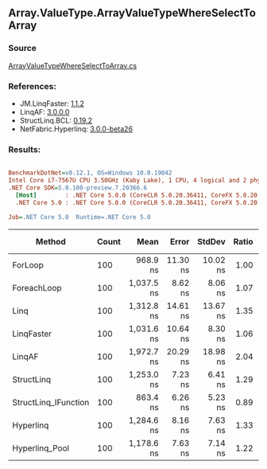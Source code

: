 ﻿## Array.ValueType.ArrayValueTypeWhereSelectToArray

### Source
[ArrayValueTypeWhereSelectToArray.cs](../LinqBenchmarks/Array/ValueType/ArrayValueTypeWhereSelectToArray.cs)

### References:
- JM.LinqFaster: [1.1.2](https://www.nuget.org/packages/JM.LinqFaster/1.1.2)
- LinqAF: [3.0.0.0](https://www.nuget.org/packages/LinqAF/3.0.0.0)
- StructLinq.BCL: [0.19.2](https://www.nuget.org/packages/StructLinq.BCL/0.19.2)
- NetFabric.Hyperlinq: [3.0.0-beta26](https://www.nuget.org/packages/NetFabric.Hyperlinq/3.0.0-beta26)

### Results:
``` ini

BenchmarkDotNet=v0.12.1, OS=Windows 10.0.19042
Intel Core i7-7567U CPU 3.50GHz (Kaby Lake), 1 CPU, 4 logical and 2 physical cores
.NET Core SDK=5.0.100-preview.7.20366.6
  [Host]        : .NET Core 5.0.0 (CoreCLR 5.0.20.36411, CoreFX 5.0.20.36411), X64 RyuJIT
  .NET Core 5.0 : .NET Core 5.0.0 (CoreCLR 5.0.20.36411, CoreFX 5.0.20.36411), X64 RyuJIT

Job=.NET Core 5.0  Runtime=.NET Core 5.0  

```
|               Method | Count |       Mean |    Error |   StdDev | Ratio | RatioSD |  Gen 0 | Gen 1 | Gen 2 | Allocated |
|--------------------- |------ |-----------:|---------:|---------:|------:|--------:|-------:|------:|------:|----------:|
|              ForLoop |   100 |   968.9 ns | 11.30 ns | 10.02 ns |  1.00 |    0.00 | 3.4103 |     - |     - |    7136 B |
|          ForeachLoop |   100 | 1,037.5 ns |  8.62 ns |  8.06 ns |  1.07 |    0.01 | 3.4103 |     - |     - |    7136 B |
|                 Linq |   100 | 1,312.8 ns | 14.61 ns | 13.67 ns |  1.35 |    0.02 | 2.4319 |     - |     - |    5088 B |
|           LinqFaster |   100 | 1,031.6 ns | 10.64 ns |  8.30 ns |  1.06 |    0.01 | 2.8896 |     - |     - |    6048 B |
|               LinqAF |   100 | 1,972.7 ns | 20.29 ns | 18.98 ns |  2.04 |    0.03 | 3.3951 |     - |     - |    7104 B |
|           StructLinq |   100 | 1,253.0 ns |  7.23 ns |  6.41 ns |  1.29 |    0.02 | 1.0128 |     - |     - |    2120 B |
| StructLinq_IFunction |   100 |   863.4 ns |  6.26 ns |  5.23 ns |  0.89 |    0.01 | 0.9670 |     - |     - |    2024 B |
|            Hyperlinq |   100 | 1,284.6 ns |  8.16 ns |  7.63 ns |  1.33 |    0.02 | 0.9670 |     - |     - |    2024 B |
|       Hyperlinq_Pool |   100 | 1,178.6 ns |  7.63 ns |  7.14 ns |  1.22 |    0.01 | 0.0267 |     - |     - |      56 B |
